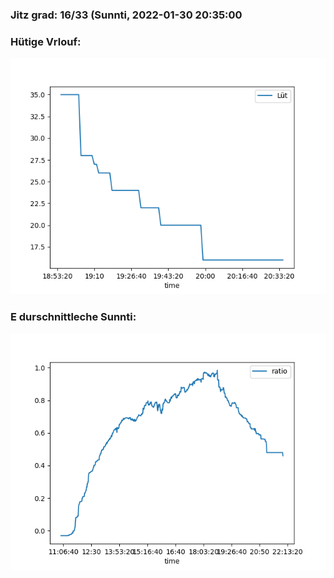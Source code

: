 ### Jitz grad: 16/33 (Sunnti, 2022-01-30 20:35:00

### Hütige Vrlouf:
![Graph](Today.png)

### E durschnittleche Sunnti:
![Graph](Sunnti.png)